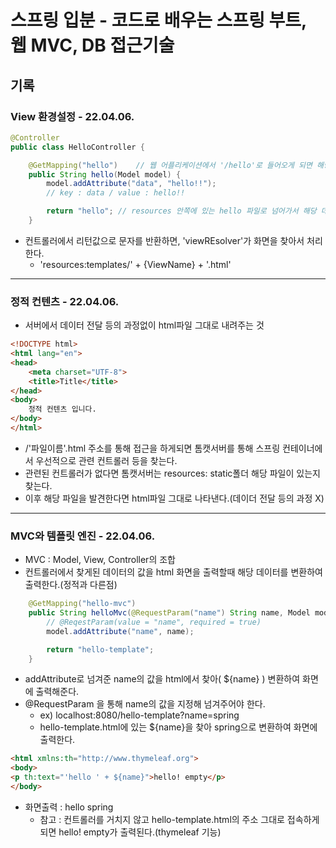 # 스프링 입분 - 코드로 배우는 스프링 부트, 웹 MVC, DB 접근기술
## 기록
### View 환경설정 - 22.04.06.

``` java
@Controller
public class HelloController {

    @GetMapping("hello")    // 웹 어플리케이션에서 '/hello'로 들어오게 되면 해당 매서드를 호출한다.
    public String hello(Model model) {
        model.addAttribute("data", "hello!!");
        // key : data / value : hello!!

        return "hello"; // resources 안쪽에 있는 hello 파일로 넘어가서 해당 데이터를 넘기기
    }
```
* 컨트롤러에서 리턴값으로 문자를 반환하면, 'viewREsolver'가 화면을 찾아서 처리한다.
  * 'resources:templates/' + {ViewName} + '.html'

***

### 정적 컨텐츠 - 22.04.06.
* 서버에서 데이터 전달 등의 과정없이 html파일 그대로 내려주는 것
``` html
<!DOCTYPE html>
<html lang="en">
<head>
    <meta charset="UTF-8">
    <title>Title</title>
</head>
<body>
    정적 컨텐츠 입니다.
</body>
</html>
```
* /'파일이름'.html 주소를 통해 접근을 하게되면 톰캣서버를 통해 스프링 컨테이너에서 우선적으로 관련 컨트롤러 등을 찾는다.
* 관련된 컨트롤러가 없다면 톰캣서버는 resources: static폴더 해당 파일이 있는지 찾는다.
* 이후 해당 파일을 발견한다면 html파일 그대로 나타낸다.(데이더 전달 등의 과정 X)

***

### MVC와 템플릿 엔진 - 22.04.06.
* MVC : Model, View, Controller의 조합
* 컨트롤러에서 찾게된 데이터의 값을 html 화면을 출력할때 해당 데이터를 변환하여 출력한다.(정적과 다른점)
``` java
    @GetMapping("hello-mvc")
    public String helloMvc(@RequestParam("name") String name, Model model) {
        // @ReqestParam(value = "name", required = true)
        model.addAttribute("name", name);

        return "hello-template";
    }
```
* addAttribute로 넘겨준 name의 값을 html에서 찾아( ${name} ) 변환하여 화면에 출력해준다.
* @RequestParam 을 통해 name의 값을 지정해 넘겨주어야 한다.
  * ex) localhost:8080/hello-template?name=spring
  * hello-template.html에 있는 ${name}을 찾아 spring으로 변환하여 화면에 출력한다.
``` html
<html xmlns:th="http://www.thymeleaf.org">
<body>
<p th:text="'hello ' + ${name}">hello! empty</p>
</body>
```
* 화면출력 : hello spring
  * 참고 : 컨트롤러를 거치지 않고 hello-template.html의 주소 그대로 접속하게되면 hello! empty가 출력된다.(thymeleaf 기능)
